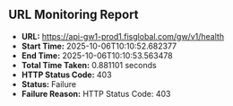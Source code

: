 ## URL Monitoring Report

- **URL:** https://api-gw1-prod1.fisglobal.com/gw/v1/health
- **Start Time:** 2025-10-06T10:10:52.682377
- **End Time:** 2025-10-06T10:10:53.563478
- **Total Time Taken:** 0.881101 seconds
- **HTTP Status Code:** 403
- **Status:** Failure
- **Failure Reason:** HTTP Status Code: 403
